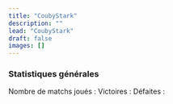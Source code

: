 ```yaml
---
title: "CoubyStark"
description: ""
lead: "CoubyStark"
draft: false
images: []
---
```


<div>
  <canvas id="m2000c_elos"></canvas>
</div>

<div class="row row-cols-1 row-cols-sm-2 row-cols-md-3 pt-4 g-3">

  <div class="col">
    <div class="card shadow-sm">
      <h3>Statistiques générales</h3>
      Nombre de matchs joués :
      Victoires :
      Défaites :
    </div>
  </div>

  <div class="col">

  </div>

</div>

<div>
  <canvas id="m2000c_elos"></canvas>
</div>


<!-- chart.js -->
<script src="https://cdn.jsdelivr.net/npm/chart.js"></script>
<!-- jQuery 3.5.1 -->
<script src="https://cdnjs.cloudflare.com/ajax/libs/jquery/3.5.1/jquery.min.js" integrity="sha512-bLT0Qm9VnAYZDflyKcBaQ2gg0hSYNQrJ8RilYldYQ1FxQYoCLtUjuuRuZo+fjqhx/qtq/1itJ0C2ejDxltZVFg==" crossorigin="anonymous"></script>
<!-- stats pilote -->
<script>
var labels = [];
var data_m2000c_elos = [];

// Chargement des datas du pilote
$.ajax({
        async:false,
        url: '../../data/elodf_1v1_stats_CoubyStark.json',
        dataType: 'json',
        success: function(data_pilote)
        {
          if (data_pilote != "") {
            labels = data_pilote.M2000C.Match_date;
            data_m2000c_elos = data_pilote.M2000C.ELO;
          }
        }
        });

const data = {
  labels: labels,
  datasets: [{
    label: 'M-2000C ELOs',
    backgroundColor: 'rgb(19, 64, 206)',
    borderColor: 'rgb(19, 64, 206)',
    data: data_m2000c_elos,
  }]
};

const config = {
  type: 'line',
  data: data,
  options: {
    animations: {
      tension: {
        duration: 100,
        easing: 'linear',
        from: 1,
        to: 0,
        loop: false
      }
    },
    scales: {
      x: {reverse: true}
    }
  }
};

const m2000c_elos = new Chart(
  document.getElementById('m2000c_elos'),
  config
);
</script>
